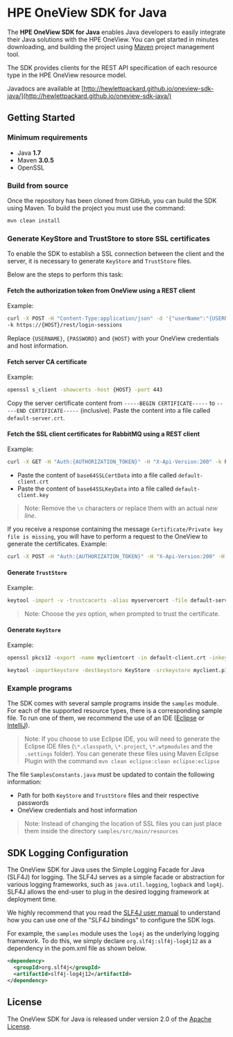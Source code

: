 # HPE OneView SDK for Java

The **HPE OneView SDK for Java** enables Java developers to easily integrate their Java solutions with the HPE OneView. You can get started in minutes downloading, and building the project using [Maven](https://maven.apache.org/) project management tool.

The SDK provides clients for the REST API specification of each resource type in the HPE OneView resource model.

Javadocs are available at [http://hewlettpackard.github.io/oneview-sdk-java/](http://hewlettpackard.github.io/oneview-sdk-java/)

## Getting Started ##

### Minimum requirements ###
* Java **1.7**
* Maven **3.0.5**
* OpenSSL

### Build from source ###
Once the repository has been cloned from GitHub, you can build the SDK using Maven. To build the project you must use the command:

```sh
mvn clean install
```

### Generate KeyStore and TrustStore to store SSL certificates ###
To enable the SDK to establish a SSL connection between the client and the server, it is necessary to generate `KeyStore` and `TrustStore` files.

Below are the steps to perform this task:

#### Fetch the authorization token from OneView using a REST client ####
Example:
```sh
curl -X POST -H "Content-Type:application/json" -d '{"userName":"{USERNAME}","password":"{PASSWORD}"}' \
-k https://{HOST}/rest/login-sessions
```
Replace `{USERNAME}`, `{PASSWORD}` and `{HOST}` with your OneView credentials and host information.

#### Fetch server CA certificate ####
Example:
```sh
openssl s_client -showcerts -host {HOST} -port 443
```
Copy the server certificate content from `-----BEGIN CERTIFICATE-----` to `-----END CERTIFICATE-----` (inclusive).
Paste the content into a file called `default-server.crt`.

#### Fetch the SSL client certificates for RabbitMQ using a REST client ####
Example:
```sh
curl -X GET -H "Auth:{AUTHORIZATION_TOKEN}" -H "X-Api-Version:200" -k https://{HOST}/rest/certificates/client/rabbitmq/keypair/default  
```
* Paste the content of `base64SSLCertData` into a file called `default-client.crt`
* Paste the content of `base64SSLKeyData` into a file called `default-client.key`

> Note: Remove the `\n` characters or replace them with an actual *new line*.

If you receive a response containing the message `Certificate/Private key file is missing`, you will have to perform a request to the OneView to generate the certificates.
Example:
```sh
curl -X POST -H "Auth:{AUTHORIZATION_TOKEN}" -H "X-Api-Version:200" -H "Content-Type:application/json" -d '{"commonName":"default","type":"RabbitMqClientCertV2"}' -k https://{HOST}/rest/certificates/client/rabbitmq
```

#### Generate `TrustStore` ####
Example:
```sh
keytool -import -v -trustcacerts -alias myservercert -file default-server.crt -keystore TrustStore
```
> Note: Choose the *yes* option, when prompted to trust the certificate.

#### Generate `KeyStore` ####
Example:
```sh
openssl pkcs12 -export -name myclientcert -in default-client.crt -inkey default-client.key -out myclient.p12

keytool -importkeystore -destkeystore KeyStore -srckeystore myclient.p12 -srcstoretype pkcs12 -alias myclientcert
```

### Example programs ###
The SDK comes with several sample programs inside the `samples` module. For each of the supported resource types, there is a corresponding sample file. To run one of them, we recommend the use of an IDE ([Eclipse](https://eclipse.org/downloads/) or [IntelliJ](https://www.jetbrains.com/idea/download/)).

> Note: If you choose to use Eclipse IDE, you will need to generate the Eclipse IDE files (`\*.classpath`, `\*.project`, `\*.wtpmodules` and the `.settings` folder). You can generate these files using Maven Eclipse Plugin with the command `mvn clean eclipse:clean eclipse:eclipse`

The file `SamplesConstants.java` must be updated to contain the following information:
* Path for both `KeyStore` and `TrustStore` files and their respective passwords
* OneView credentials and host information

> Note: Instead of changing the location of SSL files you can just place them inside the directory `samples/src/main/resources`

## SDK Logging Configuration ##
The OneView SDK for Java uses the Simple Logging Facade for Java (SLF4J) for logging. The SLF4J serves as a simple facade or abstraction for various logging frameworks, such as `java.util.logging`, `logback` and `log4j`. SLF4J allows the end-user to plug in the desired logging framework at deployment time.

We highly recommend that you read the [SLF4J user manual](http://www.slf4j.org/manual.html) to understand how you can use one of the "SLF4J bindings" to configure the SDK logs.

For example, the `samples` module uses the `log4j` as the underlying logging framework. To do this, we simply declare `org.slf4j:slf4j-log4j12` as a dependency in the pom.xml file as shown below.
```xml
<dependency>
  <groupId>org.slf4j</groupId>
  <artifactId>slf4j-log4j12</artifactId>
</dependency>
```

## License ##
The OneView SDK for Java is released under version 2.0 of the [Apache License](http://www.apache.org/licenses/LICENSE-2.0).
